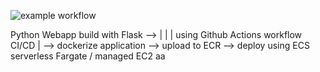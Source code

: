 ![example workflow](https://github.com/capmichal/python_aws/actions/workflows/docker-image.yml/badge.svg)

Python Webapp build with Flask --> |
                                   |
                                   | using Github Actions workflow CI/CD
                                   |
                                   --> dockerize application --> upload to ECR --> deploy using ECS serverless Fargate / managed EC2 aa